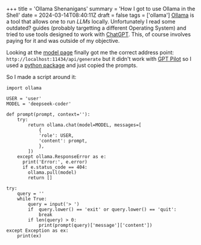 +++
title = 'Ollama Shenanigans'
summary = 'How I got to use Ollama in the Shell'
date = 2024-03-14T08:40:11Z
draft = false
tags = ['ollama']
[Ollama](https://ollama.com/) is a tool that allows one to run *LLMs* locally. Unfortunately I read some outdated? guides (probably targetting a different Operating System) and tried to use tools designed to work with [ChatGPT](https://chat.openai.com/auth/login). This, of course involves paying for it and was outside of my objective.

Looking at the [model page](https://ollama.com/library/deepseek-coder) finally got me the correct address point: `http://localhost:11434/api/generate` but it didn't work with [GPT Pilot](https://github.com/Pythagora-io/gpt-pilot) so I used a [python package](https://github.com/ollama/ollama-python) and just copied the prompts.

So I made a script around it:
```
import ollama

USER = 'user'
MODEL = 'deepseek-coder'

def prompt(prompt, context=''):
    try:
        return ollama.chat(model=MODEL, messages=[
            {
            'role': USER,
            'content': prompt,
            },
        ])
    except ollama.ResponseError as e:
      print('Error:', e.error)
      if e.status_code == 404:
        ollama.pull(model)
        return []

try:
    query = ''
    while True:
        query = input('> ')
        if  query.lower() == 'exit' or query.lower() == 'quit':
            break
        if len(query) > 0:
            print(prompt(query)['message']['content'])
except Exception as ex:
    print(ex)
```
